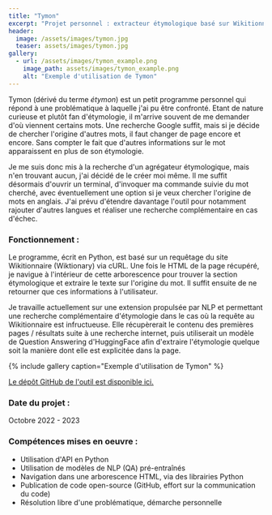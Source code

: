 ```yaml
---
title: "Tymon"
excerpt: "Projet personnel : extracteur étymologique basé sur Wikitionnaire, centralisation des recherches d'étymologie de mots français et anglais"
header:
  image: /assets/images/tymon.jpg
  teaser: assets/images/tymon.jpg
gallery:
  - url: /assets/images/tymon_example.png
    image_path: assets/images/tymon_example.png
    alt: "Exemple d'utilisation de Tymon"
---
```


Tymon (dérivé du terme *étymon*) est un petit programme personnel qui répond à une problématique à laquelle j'ai pu être confronté. Etant de nature curieuse et plutôt fan d'étymologie, il m'arrive souvent de me demander d'où viennent certains mots. Une recherche Google suffit, mais si je décide de chercher l'origine d'autres mots, il faut changer de page encore et encore. Sans compter le fait que d'autres informations sur le mot apparaissent en plus de son étymologie.  

Je me suis donc mis à la recherche d'un agrégateur étymologique, mais n'en trouvant aucun, j'ai décidé de le créer moi même. Il me suffit désormais d'ouvrir un terminal, d'invoquer ma commande suivie du mot cherché, avec éventuellement une option si je veux chercher l'origine de mots en anglais. J'ai prévu d'étendre davantage l'outil pour notamment rajouter d'autres langues et réaliser une recherche complémentaire en cas d'échec.


### Fonctionnement :
Le programme, écrit en Python, est basé sur un requêtage du site Wikitionnaire (Wiktionary) via cURL. Une fois le HTML de la page récupéré, je navigue à l'intérieur de cette arborescence pour trouver la section étymologique et extraire le texte sur l'origine du mot. Il suffit ensuite de ne retourner que ces informations à l'utilisateur.

Je travaille actuellement sur une extension propulsée par NLP et permettant une recherche complémentaire d'étymologie dans le cas où la requête au Wikitionnaire est infructueuse. Elle récupèrerait le contenu des premières pages / résultats suite à une recherche internet, puis utiliserait un modèle de Question Answering d'HuggingFace afin d'extraire l'étymologie quelque soit la manière dont elle est explicitée dans la page.

{% include gallery caption="Exemple d'utilisation de Tymon" %}

[Le dépôt GitHub de l'outil est disponible ici.](https://github.com/kyn76/tymon)

### Date du projet :
Octobre 2022 - 2023

### Compétences mises en oeuvre :
- Utilisation d'API en Python
- Utilisation de modèles de NLP (QA) pré-entraînés
- Navigation dans une arborescence HTML, via des librairies Python
- Publication de code open-source (GitHub, effort sur la communication du code)
- Résolution libre d'une problématique, démarche personnelle
